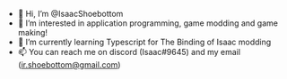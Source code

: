 - 👋 Hi, I’m @IsaacShoebottom
- 👀 I’m interested in application programming, game modding and game making!
- 🌱 I’m currently learning Typescript for The Binding of Isaac modding
- 📫 You can reach me on discord (Isaac#9645) and my email (ir.shoebottom@gmail.com)
